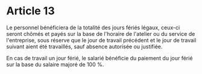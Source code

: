# Article 13

  
 Le personnel bénéficiera de la totalité des jours fériés légaux, ceux-ci seront chômés et payés sur la base de l'horaire de l'atelier ou du service de l'entreprise, sous réserve que le jour de travail précédent et le jour de travail suivant aient été travaillés, sauf absence autorisée ou justifiée.  
  
 En cas de travail un jour férié, le salarié bénéficie du paiement du jour férié sur la base du salaire majoré de 100 %.  

